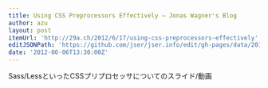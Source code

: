 ```yaml
---
title: Using CSS Preprocessors Effectively — Jonas Wagner's Blog
author: azu
layout: post
itemUrl: 'http://29a.ch/2012/6/17/using-css-preprocessors-effectively'
editJSONPath: 'https://github.com/jser/jser.info/edit/gh-pages/data/2012/06/index.json'
date: '2012-06-06T13:30:00Z'
---
```

Sass/LessといったCSSプリプロセッサについてのスライド/動画
